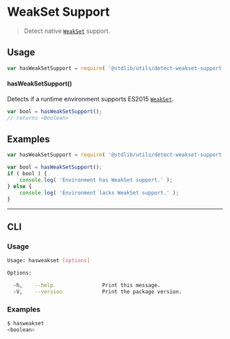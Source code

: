 # WeakSet Support

> Detect native [`WeakSet`][weakset] support.


<section class="usage">

## Usage

``` javascript
var hasWeakSetSupport = require( '@stdlib/utils/detect-weakset-support' );
```

#### hasWeakSetSupport()

Detects if a runtime environment supports ES2015 [`WeakSet`][weakset].

``` javascript
var bool = hasWeakSetSupport();
// returns <Boolean>
```

<!-- </usage> -->


<section class="examples">

## Examples

``` javascript
var hasWeakSetSupport = require( '@stdlib/utils/detect-weakset-support' );

var bool = hasWeakSetSupport();
if ( bool ) {
    console.log( 'Environment has WeakSet support.' );
} else {
    console.log( 'Environment lacks WeakSet support.' );
}
```

<!-- </examples> -->


---

<section class="cli">

## CLI

<section class="usage">

### Usage

``` bash
Usage: hasweakset [options]

Options:

  -h,    --help                Print this message.
  -V,    --version             Print the package version.
```

<!-- </usage> -->

<section class="examples">

### Examples

``` bash
$ hasweakset
<boolean>
```

<!-- </examples> -->

<!-- </cli> -->


<section class="links">

[weakset]: https://developer.mozilla.org/en-US/docs/Web/JavaScript/Reference/Global_Objects/WeakSet

<!-- </links> -->
